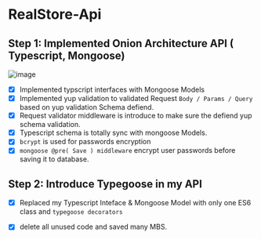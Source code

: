 # RealStore-Api

## Step 1: Implemented Onion Architecture API ( Typescript, Mongoose)

![image](https://user-images.githubusercontent.com/16321880/131994556-6a783898-44e5-4db1-9da7-8848a4b89f52.png)

- [x] Implemented typscript interfaces with Mongoose Models
- [x] Implemented yup validation to validated Request `Body / Params / Query` based on yup validation Schema defiend.
- [x] Request validator middleware is introduce to make sure the defiend yup schema validation.
- [x] Typescript schema is totally sync with mongoose Models.
- [x] `bcrypt` is used for passwords encryption
- [x] `mongoose @pre( Save ) middleware` encrypt user passwords before saving it to database.

## Step 2: Introduce Typegoose in my API

- [x] Replaced my Typescript Inteface & Mongoose Model with only one ES6 class and `typegoose decorators`
- [x] delete all unused code and saved many MBS.





